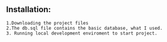 
## Installation:
    1.Downloading the project files
    2.The db.sql file contains the basic database, what I used.
    3. Running local development enviroment to start project.
